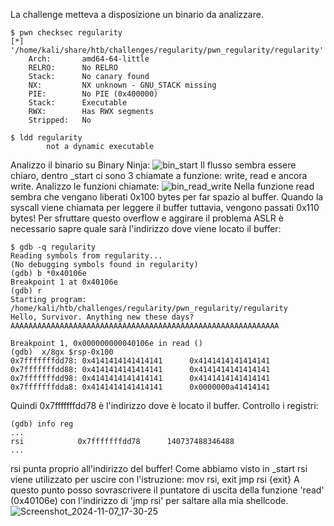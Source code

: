 La challenge metteva a disposizione un binario da analizzare.
```
$ pwn checksec regularity
[*] '/home/kali/share/htb/challenges/regularity/pwn_regularity/regularity'
    Arch:       amd64-64-little
    RELRO:      No RELRO
    Stack:      No canary found
    NX:         NX unknown - GNU_STACK missing
    PIE:        No PIE (0x400000)
    Stack:      Executable
    RWX:        Has RWX segments
    Stripped:   No
```
```
$ ldd regularity  
        not a dynamic executable
```
Analizzo il binario su Binary Ninja:
![bin_start](https://github.com/user-attachments/assets/7dd2aec3-02ed-4ffc-ae8d-f8025f8a39de)
Il flusso sembra essere chiaro, dentro _start ci sono 3 chiamate a funzione: write, read e ancora write.
Analizzo le funzioni chiamate:
![bin_read_write](https://github.com/user-attachments/assets/95e54092-b44e-47aa-8f80-04dcf098d7bb)
Nella funzione read sembra che vengano liberati 0x100 bytes per far spazio al buffer. Quando la syscall viene chiamata per leggere il buffer tuttavia, vengono passati 0x110 bytes!
Per sfruttare questo overflow e aggirare il problema ASLR è necessario sapre quale sarà l'indirizzo dove viene locato il buffer:
```
$ gdb -q regularity
Reading symbols from regularity...
(No debugging symbols found in regularity)
(gdb) b *0x40106e
Breakpoint 1 at 0x40106e
(gdb) r
Starting program: /home/kali/htb/challenges/regularity/pwn_regularity/regularity 
Hello, Survivor. Anything new these days?
AAAAAAAAAAAAAAAAAAAAAAAAAAAAAAAAAAAAAAAAAAAAAAAAAAAAAAAAAAAA

Breakpoint 1, 0x000000000040106e in read ()
(gdb)  x/8gx $rsp-0x100
0x7fffffffdd78: 0x4141414141414141      0x4141414141414141
0x7fffffffdd88: 0x4141414141414141      0x4141414141414141
0x7fffffffdd98: 0x4141414141414141      0x4141414141414141
0x7fffffffdda8: 0x4141414141414141      0x0000000a41414141
```
Quindi 0x7fffffffdd78 è l'indirizzo dove è locato il buffer. Controllo i registri:
```
(gdb) info reg
...
rsi            0x7fffffffdd78      140737488346488
...
```
rsi punta proprio all'indirizzo del buffer! Come abbiamo visto in _start rsi viene utilizzato per uscire con l'istruzione:
mov rsi, exit
jmp rsi {exit}
A questo punto posso sovrascrivere il puntatore di uscita della funzione 'read' (0x40106e) con l'indirizzo di 'jmp rsi' per saltare alla mia shellcode.
![Screenshot_2024-11-07_17-30-25](https://github.com/user-attachments/assets/a06d0f81-3b05-4808-b0ad-45c1155613fa)
